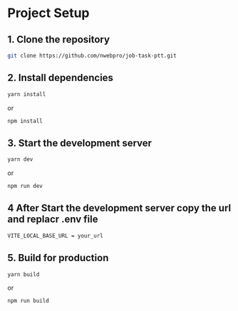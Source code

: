 # Project Setup

## 1. Clone the repository

```bash
git clone https://github.com/nwebpro/job-task-ptt.git
```

## 2. Install dependencies

```bash
yarn install
```

or

```bash
npm install
```

## 3. Start the development server

```bash
yarn dev
```

or

```bash
npm run dev
```

## 4 After Start the development server copy the url and replacr .env file

```bash
VITE_LOCAL_BASE_URL = your_url
```

## 5. Build for production

```bash
yarn build
```

or

```bash
npm run build
```
